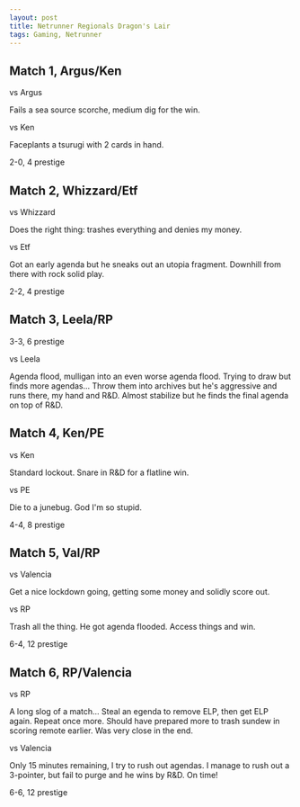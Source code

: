 ```yaml
---
layout: post
title: Netrunner Regionals Dragon's Lair
tags: Gaming, Netrunner
---
```


## Match 1, Argus/Ken

vs Argus

Fails a sea source scorche, medium dig for the win.

vs Ken

Faceplants a tsurugi with 2 cards in hand.

2-0, 4 prestige


## Match 2, Whizzard/Etf

vs Whizzard

Does the right thing: trashes everything and denies my money.

vs Etf

Got an early agenda but he sneaks out an utopia fragment. Downhill from there with rock solid play.

2-2, 4 prestige


## Match 3, Leela/RP

3-3, 6 prestige

vs Leela

Agenda flood, mulligan into an even worse agenda flood. Trying to draw but finds more agendas... Throw them into archives but he's aggressive and runs there, my hand and R&D. Almost stabilize but he finds the final agenda on top of R&D.


## Match 4, Ken/PE

vs Ken

Standard lockout. Snare in R&D for a flatline win.

vs PE

Die to a junebug. God I'm so stupid.

4-4, 8 prestige


## Match 5, Val/RP

vs Valencia

Get a nice lockdown going, getting some money and solidly score out.

vs RP

Trash all the thing. He got agenda flooded. Access things and win.

6-4, 12 prestige


## Match 6, RP/Valencia

vs RP

A long slog of a match... Steal an egenda to remove ELP, then get ELP again. Repeat once more. Should have prepared more to trash sundew in scoring remote earlier. Was very close in the end.

vs Valencia

Only 15 minutes remaining, I try to rush out agendas. I manage to rush out a 3-pointer, but fail to purge and he wins by R&D. On time!

6-6, 12 prestige


